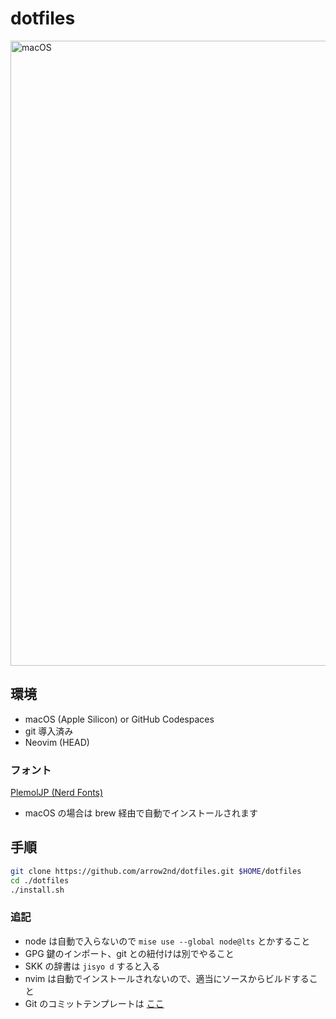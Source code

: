 # dotfiles

<img width="1000" alt="macOS" src="https://github.com/arrow2nd/dotfiles/assets/44780846/7e384437-32b5-447d-843c-68dd2e817dd1">

## 環境

- macOS (Apple Silicon) or GitHub Codespaces
- git 導入済み
- Neovim (HEAD)

### フォント

[PlemolJP (Nerd Fonts)](https://github.com/yuru7/PlemolJP)

- macOS の場合は brew 経由で自動でインストールされます

## 手順

```sh
git clone https://github.com/arrow2nd/dotfiles.git $HOME/dotfiles
cd ./dotfiles
./install.sh
```

### 追記

- node は自動で入らないので `mise use --global node@lts` とかすること
- GPG 鍵のインポート、git との紐付けは別でやること
- SKK の辞書は `jisyo d` すると入る
- nvim は自動でインストールされないので、適当にソースからビルドすること
- Git のコミットテンプレートは
  [ここ](https://gist.github.com/arrow2nd/45056915238a1ed84982b4cfff5210d5)

